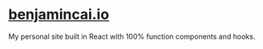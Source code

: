 # [benjamincai.io](https://benjamincai.io)

My personal site built in React with 100% function components and hooks.
